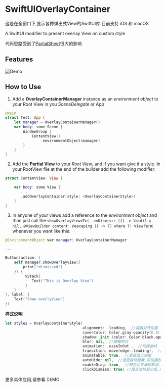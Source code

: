 # SwiftUIOverlayContainer

这是在全窗口下,显示各种弹出式View的SwiftUI库.目前支持 iOS 和 macOS

A  SwiftUI modifier to present overlay View on custom style

代码思路受到了[PartialSheet](https://github.com/AndreaMiotto/PartialSheet)很大的影响

## Features
![Demo](Image/demo.gif)
##  How to Use

1. Add a **OverlayContainerManager** instance as an *environment object* to your Root View in you *SceneDelegate* or App
```Swift
@main
struct Test: App {
    let manager = OverlayContainerManager()
    var body: some Scene {
        WindowGroup {
            ContentView()
                .environmentObject(manager)
        }
    }
}
```
2. Add the **Partial View** to your *Root View*, and if you want give it a style. In your RootView file at the end of the builder add the following modifier:

```Swift
struct ContentView: View {

    var body: some View {
       ...
       .addOverlayContainer(style: <OverlayContainerStyle>)
    }
}
```

3. In anyone of your views add a reference to the *environment object* and than just call the `showOverlayView<T>(_ onDismiss: (() -> Void)? = nil, @ViewBuilder content: @escaping () -> T) where T: View` func whenever you want like this:

```Swift
@EnvironmentObject var manager: OverlayContainerManager

...

Button(action: {
    self.manager.showOverlayView({
        print("dismissed")
    }) {
         VStack{
            Text("This is Overlay View")
         }
    }
}, label: {
    Text("Show overlyView")
})
```
**样式说明**
```swift
let style2 = OverlayContainerStyle(
                                   alignment: .leading,  //容器对齐位置
                                   coverColor: Color.gray.opacity(0.3), //覆盖色
                                   shadow:.init (color: Color.black.opacity(0.3), radius: 20, x: 2, y: 0), //阴影样式
                                   blur: nil,  //模糊样式
                                   animation: .easeInOut ,  //动画曲线
                                   transition:.move(edge:.leading),  //进出动画效果
                                   animatable: true,  //是否显示动画
                                   autoHide: nil,  //是否自动隐藏,可设置秒数
                                   enableDrag: true,  //是否允许滑动取消,目前只支持 .leading,.trailing,.bottom,.top
                                   clickDismiss: true) //是否支持显示后,点击屏幕其他位置取消

```

更多具体应用,请参看 DEMO


